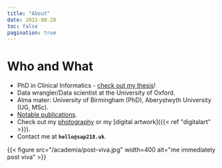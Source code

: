 ```yaml
---
title: "About"
date: 2022-08-28
toc: false
pagination: true
---
```


# Who and What

+ PhD in Clinical Informatics - [check out my thesis](https://etheses.bham.ac.uk//id/eprint/13244/ "link to thesis")!
+ Data wrangler/Data scientist at the University of Oxford. 
+ Alma mater: University of Birmingham (PhD), Aberystwyth University (UG, MSc).
+ [Notable publications](https://scholar.google.com/citations?user=UjpxpTYAAAAJ&hl=en "google scholar link").
+ Check out my [photography](https://www.flickr.com/photos/sap218/albums/ "my photographs with my fancy camera") or my [digital artwork]({{< ref "digitalart" >}}).
+ Contact me at **`hello@sap218.uk`**.

{{< figure src="/academia/post-viva.jpg" width=400 alt="me immediately post viva" >}}